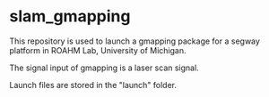# slam_gmapping
This repository is used to launch a gmapping package for a segway platform in ROAHM Lab, University of Michigan.

The signal input of gmapping is a laser scan signal. 

Launch files are stored in the "launch" folder.
